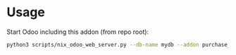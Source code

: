 # Usage

Start Odoo including this addon (from repo root):

```bash
python3 scripts/nix_odoo_web_server.py --db-name mydb --addon purchase_fully_received
```
